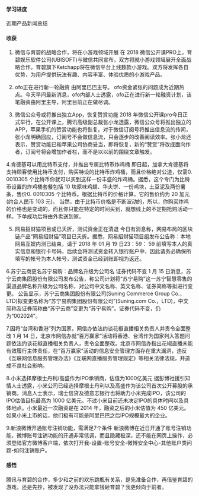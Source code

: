 #### 学习进度

近期产品新闻总结

#### 收获

1. 微信与育碧的战略合作，将在小游戏领域开展
在 2018 微信公开课PRO上，育碧娱乐软件公司(UBISOFT)与微信共同宣布，双方将就小游戏领域展开全面战略合作。育碧旗下Ketchapp将在微信平台上线数款小游戏。双方将发挥各自优势，为用户提供玩法有趣、内容丰富、体验优质的小游戏产品。

2. ofo正在进行新一轮融资 由阿里巴巴主导。
ofo资金紧张的问题成为近期热点。今天早间最新消息，ofo内部人士透露，ofo正在进行新一轮融资计划，该笔融资由阿里主导，阿里目前正在做尽调。

3. 微信公众号或将推出独立App，恢复赞赏功能
2018 年微信公开课pro今日正式举行，在公开课上，腾讯高级副总裁张小龙透露，微信公众号将推出独立的APP，苹果手机的赞赏功能也将恢复。对于微信订阅号将推出信息流的传闻，张小龙明确回应，订阅号不会做信息流，只会逐步的改善阅读效率。张小龙还表示，赞赏功能已和苹果公司协商妥当，即将恢复，新的“赞赏”将改成面向作者，订阅号将会增加作者栏，而不是以以前的围绕文章触发。

4.肯德基可以用比特币支付，并推出专属比特币炸鸡桶
即日起，加拿大肯德基将支持顾客使用比特币支付，购买特设的比特币炸鸡桶，而且价格绝对公道，仅需0. 0010305 个比特币你就可以买到这样一份丰盛的炸鸡桶。据悉，这个专门为比特币设置的炸鸡桶套餐包括 10 块原味鸡翅、华夫饼、一份鸡块，土豆泥及两份薯条，售价0. 0010305 个比特币。根据比特币的价格计算，它的售价约为 20 加元(约合人民币 103 元)。
当然，由于比特币价格是不断波动的，所以，你购买炸鸡的价格也是变动的，而且你只能在特定的时间买到，就想线上的不定期抢购活动一样。下单成功后将由外卖送到家。

5. 网易招财猫项目或已夭折，测试资金正在清退
今日有消息称，网易布局的区块链产品“网易招财猫”项目已夭折。据悉，网易招财猫项目组发布公告称：本地网易互娱内测已结束，请于 2018 年 01 月 19 日23：59： 59 前填写本人的真实信息和银行卡号码，后续会将测试资金转入银行账户中，因此请务必确保所填写的帐号为本人帐号，测试资金已经到账即视为返还。

6.苏宁云商更名苏宁易购：品牌名升级为公司名 证券代码不变
1 月 15 日消息，苏宁云商集团股份有限公司发布公告，称公司计划将“苏宁易购”这一苏宁智慧零售的渠道品牌名称升级为公司名称，对公司中文名称、英文名称、证券简称等拟进行变更。
公告显示，苏宁云商集团股份有限公司(Suning Commerce Group Co.，LTD)拟变更名称为“苏宁易购集团股份有限公司”(Suning.com Co.，LTD)，中文简称及证券简称由“苏宁云商”变更为“苏宁易购”。证券代码不变，仍为“002024”。

7.因将“台湾和香港”列为国家，网信办依法约谈花椒直播相关负责人并责令全面整改
1 月 14 日，北京市网信办就“百万赢家”活动将香港、台湾作为国家列入答题问题依法约谈花椒直播相关负责人，责令全面整改。北京市网信办指出花椒直播未能有效履行主体责任，在“百万赢家”活动的信息安全管理方面存在重大漏洞，违反《互联网信息服务管理办法》《互联网直播服务管理规定》等相关法律法规，并造成不良社会影响。

8.小米选择摩根士丹利/高盛作为IPO承销商，估值为1000亿美元
据彭博社援引知情人士透露，小米公司已经选择摩根士丹利以及高盛作为该公司首次公开募股的承销商。消息人士表示，瑞士信贷及德意志银行也将助力小米完成IPO，该公司的IPO估值目标最高为 1000 亿美元。不过小米目前还未决定IPO的具体时间以及具体地点。小米最近一次融资是在 2014 年，融资之后的小米估值为 450 亿美元。如果小米上市的话，他们极有可能是阿里巴巴之后IPO规模最大的企业。

9.新浪微博开通账号注销功能，需满足7个条件
新浪微博在近日开通了账号注销功能，微博账号注销功能的开通非常低调，而且隐藏极深，还不能在网页上操作，必须登陆官方微博客户端，依次打开我-设置-账号安全-微博安全中心-其他账户类问题-如何注销账户。

#### 感悟

腾讯与育碧的合作，多少和之前的欢乐跳甁有关系，是先准备合作，再借鉴育碧的游戏，还是先抄，被发现了没办法只能拿钱砸育碧？我更倾向于前者。